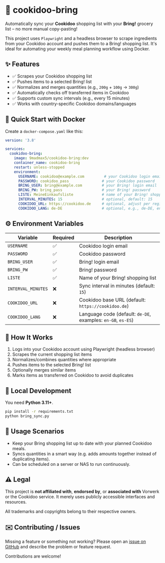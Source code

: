 # 🛒 cookidoo-bring

Automatically sync your **Cookidoo** shopping list with your **Bring!** grocery list – no more manual copy-pasting!

This project uses `Playwright` and a headless browser to scrape ingredients from your Cookidoo account and pushes them to a Bring! shopping list. It's ideal for automating your weekly meal planning workflow using Docker.


## ✨ Features

- ✅ Scrapes your Cookidoo shopping list
- ✅ Pushes items to a selected Bring! list
- ✅ Normalizes and merges quantities (e.g., `200g` + `100g` → `300g`)
- ✅ Automatically checks off transferred items in Cookidoo
- ✅ Supports custom sync intervals (e.g., every 15 minutes)
- ✅ Works with country-specific Cookidoo domains/languages


## 🐳 Quick Start with Docker

Create a `docker-compose.yaml` like this:

```yaml
version: '3.8'

services:
  cookidoo-bring:
    image: 9madmax5/cookidoo-bring:dev
    container_name: cookidoo-bring
    restart: unless-stopped
    environment:
      USERNAME: cookidoo@example.com         # your Cookidoo login email
      PASSWORD: cookidoo_pass               # your Cookidoo password
      BRING_USER: bring@example.com         # your Bring! login email
      BRING_PW: bring_pass                  # your Bring! password
      LISTE: MeineEinkaufsliste             # name of your Bring! shopping list
      INTERVAL_MINUTES: 15                  # optional, default: 15
      COOKIDOO_URL: https://cookidoo.de     # optional, adjust per region
      COOKIDOO_LANG: de-DE                  # optional, e.g., de-DE, en-GB, es-ES
```


## ⚙️ Environment Variables

| Variable           | Required | Description                                                  |
|--------------------|----------|--------------------------------------------------------------|
| `USERNAME`         | ✅        | Cookidoo login email                                         |
| `PASSWORD`         | ✅        | Cookidoo password                                            |
| `BRING_USER`       | ✅        | Bring! login email                                           |
| `BRING_PW`         | ✅        | Bring! password                                              |
| `LISTE`            | ✅        | Name of your Bring! shopping list                           |
| `INTERVAL_MINUTES` | ❌        | Sync interval in minutes (default: `15`)                    |
| `COOKIDOO_URL`     | ❌        | Cookidoo base URL (default: `https://cookidoo.de`)          |
| `COOKIDOO_LANG`    | ❌        | Language code (default: `de-DE`, examples: `en-GB`, `es-ES`) |


## 🔁 How It Works

1. Logs into your Cookidoo account using Playwright (headless browser)
2. Scrapes the current shopping list items
3. Normalizes/combines quantities where appropriate
4. Pushes items to the selected Bring! list
5. Optionally merges similar items
6. Marks items as transferred on Cookidoo to avoid duplicates


## 🧪 Local Development

You need **Python 3.11+**.

```bash
pip install -r requirements.txt
python bring_sync.py
```


## 📅 Usage Scenarios

- Keep your Bring shopping list up to date with your planned Cookidoo meals.
- Syncs quantities in a smart way (e.g. adds amounts together instead of duplicating items).
- Can be scheduled on a server or NAS to run continuously.


## ⚠️ Legal

This project is **not affiliated with**, **endorsed by**, or **associated with** Vorwerk or the Cookidoo service. It merely uses publicly accessible interfaces and resources.

All trademarks and copyrights belong to their respective owners.


## ✉️ Contributing / Issues

Missing a feature or something not working? Please open an [issue on GitHub](https://github.com/yourusername/cookidoo-bring/issues) and describe the problem or feature request.

Contributions are welcome!
